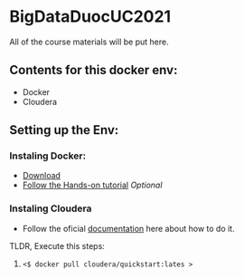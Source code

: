 # BigDataDuocUC2021
All of the course materials will be put here.

## Contents for this docker env:

 - Docker
 - Cloudera


 ## Setting up the Env:

 ### Instaling Docker:

* [Download](https://docs.docker.com/get-docker/)
* [Follow the Hands-on tutorial](https://docs.docker.com/get-started/) *Optional*

### Instaling Cloudera

* Follow the oficial [documentation](https://medium.com/@dataakkadian/how-to-install-and-running-cloudera-docker-container-on-ubuntu-b7c77f147e03) here about how to do it.

TLDR, Execute this steps:
1. `<$ docker pull cloudera/quickstart:lates >`